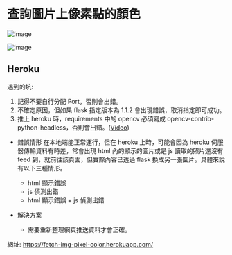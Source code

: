 # 查詢圖片上像素點的顏色

![image](https://user-images.githubusercontent.com/96753049/180815259-96ec9a7f-0d65-4b33-af0e-9225b0d65f2c.png)

![image](https://user-images.githubusercontent.com/96753049/180815521-beb0f28f-fa64-4342-a0fb-1fc06ee99b16.png)


## Heroku
遇到的坑: 
1. 記得不要自行分配 Port，否則會出錯。
2. 不確定原因，但如果 flask 指定版本為 1.1.2 會出現錯誤，取消指定即可成功。
3. 推上 heroku 時，requirements 中的 opencv 必須寫成 opencv-contrib-python-headless，否則會出錯。([Video](https://www.youtube.com/watch?v=9GCLwYlM8cc&t=312s&ab_channel=ProgrammingFever "How To Use OpenCv With Heroku"))

* 錯誤情形
在本地端能正常運行，但在 heroku 上時，可能會因為 heroku 伺服器傳輸資料有時差，常會出現 html 內的顯示的圖片或是 js 讀取的照片還沒有 feed 到，就前往該頁面，但實際內容已透過 flask 換成另一張圖片。具體來說有以下三種情形。
  * html 顯示錯誤
  * js 偵測出錯
  * html 顯示錯誤 + js 偵測出錯

* 解決方案
  * 需要重新整理網頁推送資料才會正確。

網址: https://fetch-img-pixel-color.herokuapp.com/
